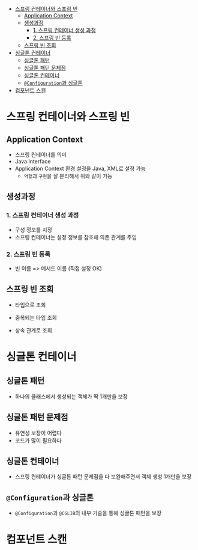 - [스프링 컨테이너와 스프링 빈](#스프링-컨테이너와-스프링-빈)
  - [Application Context](#application-context)
  - [생성과정](#생성과정)
    - [1. 스프링 컨테이너 생성 과정](#1-스프링-컨테이너-생성-과정)
    - [2. 스프링 빈 등록](#2-스프링-빈-등록)
  - [스프링 빈 조회](#스프링-빈-조회)
- [싱글톤 컨테이너](#싱글톤-컨테이너)
  - [싱글톤 패턴](#싱글톤-패턴)
  - [싱글톤 패턴 문제점](#싱글톤-패턴-문제점)
  - [싱글톤 컨테이너](#싱글톤-컨테이너-1)
  - [`@Configuration`과 싱글톤](#configuration과-싱글톤)
- [컴포넌트 스캔](#컴포넌트-스캔)

# 스프링 컨테이너와 스프링 빈

## Application Context

- 스프링 컨테이너를 의미
- Java Interface
- Application Context 환경 설정을 Java, XML로 설정 가능
  - `역할`과 `구현`을 잘 분리해서 위와 같이 가능

## 생성과정

### 1. 스프링 컨테이너 생성 과정

- 구성 정보를 지정
- 스프링 컨테이너는 설정 정보를 참조해 의존 관계를 주입

### 2. 스프링 빈 등록

- 빈 이름 => 메서드 이름 (직접 설정 OK)

## 스프링 빈 조회

- 타입으로 조회
  
- 중복되는 타입 조회
  
- 상속 관계로 조회
  
# 싱글톤 컨테이너

## 싱글톤 패턴

- 하나의 클래스에서 생성되는 객체가 딱 1개만을 보장

## 싱글톤 패턴 문제점

- 유연성 보장이 어렵다
- 코드가 많이 필요하다

## 싱글톤 컨테이너

- 스프링 컨테이너가 싱글톤 패턴 문제점을 다 보완해주면서 객체 생성 1개만을 보장

## `@Configuration`과 싱글톤

- `@Configuration`과 `@CGLIB`의 내부 기술을 통해 싱글톤 패턴을 보장

# 컴포넌트 스캔

